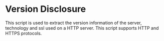# Version Disclosure
This script is used to extract the version information of the server, technology and ssl used on a HTTP server. This script supports HTTP and HTTPS protocols.
